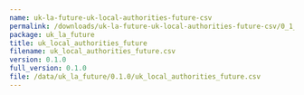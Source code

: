 ```yaml
---
name: uk-la-future-uk-local-authorities-future-csv
permalink: /downloads/uk-la-future-uk-local-authorities-future-csv/0_1_0
package: uk_la_future
title: uk_local_authorities_future
filename: uk_local_authorities_future.csv
version: 0.1.0
full_version: 0.1.0
file: /data/uk_la_future/0.1.0/uk_local_authorities_future.csv
---
```

